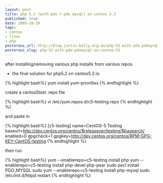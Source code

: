 ```yaml
--- 
layout: post
title: php 5.2 (with pdo + pdo_mysql) on centos 5.3
published: true
date: 2009-10-29
tags: 
- centos
- linux
- php
posterous_url: http://blog.justin.kelly.org.au/php-52-with-pdo-pdomysql-on-centos-53
posterous_slug: php-52-with-pdo-pdomysql-on-centos-53
---
```

after installing/removing various php installs from various repos 
- the final solution for php5.2 on centos5.3 is:

{% highlight bash%}
yum install yum-priorities
{% endhighlight %}

create a centos5test .repo file

{% highlight bash%}
vi /etc/yum.repos.d/c5-testing.repo
{% endhighlight %}

and paste in 

{% highlight bash%}
[c5-testing]
name=CentOS-5 Testing 
baseurl=http://dev.centos.org/centos/$releasever/testing/$basearch/
enabled=0
gpgcheck=1
gpgkey=http://dev.centos.org/centos/RPM-GPG-KEY-CentOS-testing
{% endhighlight %}

then run

{% highlight bash%}
yum --enablerepo=c5-testing install php
yum --enablerepo=c5-testing install php-devel php-pear
sudo pecl install PDO_MYSQL
sudo yum --enablerepo=c5-testing install php-mysql
sudo /etc/init.d/httpd restart
{% endhighlight %}
